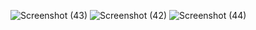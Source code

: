 ![Screenshot (43)](https://github.com/ankitjha42/zomato/assets/143383280/4601a505-1d88-4571-b39a-abef0a948a59)
![Screenshot (42)](https://github.com/ankitjha42/zomato/assets/143383280/64e73ee6-7382-4d07-87a6-1ef9ce9eb7a1)
![Screenshot (44)](https://github.com/ankitjha42/zomato/assets/143383280/0ba4623f-1580-4075-bd6d-0a606534f398)
